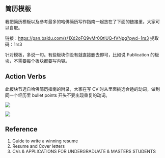 ## 简历模板 

我把简历模板以及参考最多的哈佛简历写作指南一起放在了下面的链接里，大家可以自取。 

链接：https://pan.baidu.com/s/1Xd2oFQ9vMr0QtlUQ-fVNpg?pwd=1rs3 
提取码：1rs3 

针对模板，多说一句。有些板块你没有就直接删去即可，比如说 Publication 的板块，不需要每个板块都要写内容。 

## Action Verbs

此板块节选自哈佛简历指南的附录，大家在写 CV 时从里面挑选合适的动词，做到同一个经历里 bullet points 开头不要出现重复的动词。 

![](https://image-upload-1307521651.cos.ap-nanjing.myqcloud.com/picture_upload/CV%20Action%20Verb%2030.png)

![](https://image-upload-1307521651.cos.ap-nanjing.myqcloud.com/picture_upload/CV%20Action%20Verb%2031.png)


## Reference
1. Guide to write a winning resume 
2. Resume and Cover letters
3. CVs & APPLICATIONS FOR UNDERGRADUATE & MASTERS STUDENTS


